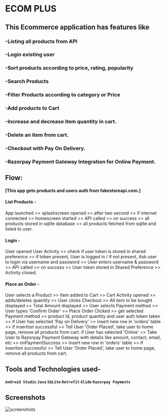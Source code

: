 # ECOM PLUS
## This Ecommerce application has features like 
### -Listing all products from API
### -Login existing user
### -Sort products according to price, rating, popularity
### -Search Products
### -Filter Products according to category or Price
### -Add products to Cart
### -Increase and decrease item quantity in cart.
### -Delete an item from cart.
### -Checkout with Pay On Delivery.
### -Razorpay Payment Gateway Integration for Online Payment.

## Flow:
#### [This app gets products and users auth from fakestoreapi.com.]

#### List Products -
App launched >> splashscreen opened >> after two second >> if internet connected >> homescreen started >> API called >> on success >> all products stored in sqlite database >> all products fetched from sqlite and listed to user.

#### Login -
User opened User Activity >> check if user token is stored in shared preference >> if token present, User is logged in / if not present, Ask user to login via username and password >> User enters username & password >> API called >> on success >> User token stored in Shared Preference >> Activity closed.

#### Place an Order - 
User selects a Product >> Item added to Cart >> Cart Activity opened >> adds/deletes quantity >> User clicks Checkout >> All item to be bought displayed >> Total Amount displayed >> User selects Payment method >> User types 'Confirm Order' >> Place Order Clicked >> get selected Payment method >> product Id, product quantity and user auth token taken >> if User has selected 'Pay on Delivery' >> insert new row in 'orders' table >> if insertion successful >> Tell User 'Order Placed', take user to home page, remove all products from cart.     if User has selected 'Online' >> Take User to Razorpay Payment Gateway with details like amount, contact, email, etc >> onPaymentSuccess >> insert new row in 'orders' table >> if insertion successful >> Tell User 'Order Placed', take user to home page, remove all products from cart.

## Tools and Technologies used-
#### ` Android Studio ` ` Java ` ` SQLite ` `Retrofit` `Glide` `Razorpay Payments`

## Screenshots
![screenshots](https://github.com/nitesh5d/ecom_app/assets/62883847/9d78cbae-2950-40ea-9202-c98ab9f0ef4f)
